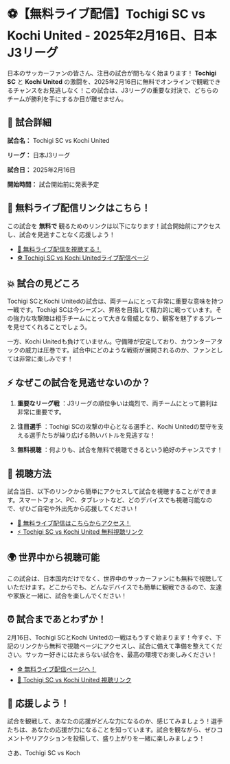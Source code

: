 # ⚽️【無料ライブ配信】Tochigi SC vs Kochi United - 2025年2月16日、日本J3リーグ

日本のサッカーファンの皆さん、注目の試合が間もなく始まります！ **Tochigi SC** と **Kochi United** の激闘を、2025年2月16日に無料でオンラインで観戦できるチャンスをお見逃しなく！この試合は、J3リーグの重要な対決で、どちらのチームが勝利を手にするか目が離せません。

## 📅 試合詳細

**試合名：** Tochigi SC vs Kochi United

**リーグ：** 日本J3リーグ

**試合日：** 2025年2月16日

**開始時間：** 試合開始前に発表予定

## 🎥 無料ライブ配信リンクはこちら！

この試合を **無料で** 観るためのリンクは以下になります！試合開始前にアクセスし、試合を見逃すことなく応援しよう！

- [📲 無料ライブ配信を視聴する！](https://tinyurl.com/livestreamfreeo?st=Tochigi+SC+vs+Kochi+United&si=ghc)
- [⚽️ Tochigi SC vs Kochi Unitedライブ配信ページ](https://tinyurl.com/livestreamfreeo?st=Tochigi+SC+vs+Kochi+United&si=ghc)

## 💥 試合の見どころ

Tochigi SCとKochi Unitedの試合は、両チームにとって非常に重要な意味を持つ一戦です。Tochigi SCは今シーズン、昇格を目指して精力的に戦っています。その強力な攻撃陣は相手チームにとって大きな脅威となり、観客を魅了するプレーを見せてくれることでしょう。

一方、Kochi Unitedも負けていません。守備陣が安定しており、カウンターアタックの威力は圧巻です。試合中にどのような戦術が展開されるのか、ファンとしては非常に楽しみです！

## ⚡️ なぜこの試合を見逃せないのか？

1. **重要なリーグ戦** ：J3リーグの順位争いは熾烈で、両チームにとって勝利は非常に重要です。

2. **注目選手** ：Tochigi SCの攻撃の中心となる選手と、Kochi Unitedの堅守を支える選手たちが繰り広げる熱いバトルを見逃すな！

3. **無料視聴** ：何よりも、試合を無料で視聴できるという絶好のチャンスです！

## 🔔 視聴方法

試合当日、以下のリンクから簡単にアクセスして試合を視聴することができます。スマートフォン、PC、タブレットなど、どのデバイスでも視聴可能なので、ぜひご自宅や外出先から応援してください！

- [🌟 無料ライブ配信はこちらからアクセス！](https://tinyurl.com/livestreamfreeo?st=Tochigi+SC+vs+Kochi+United&si=ghc)
- [⚡️ Tochigi SC vs Kochi United 無料視聴リンク](https://tinyurl.com/livestreamfreeo?st=Tochigi+SC+vs+Kochi+United&si=ghc)

## 🌍 世界中から視聴可能

この試合は、日本国内だけでなく、世界中のサッカーファンにも無料で視聴していただけます。どこからでも、どんなデバイスでも簡単に観戦できるので、友達や家族と一緒に、試合を楽しんでください！

## ⏰ 試合まであとわずか！

2月16日、Tochigi SCとKochi Unitedの一戦はもうすぐ始まります！今すぐ、下記のリンクから無料で視聴ページにアクセスし、試合に備えて準備を整えてください。サッカー好きにはたまらない試合を、最高の環境でお楽しみください！

- [⚽️ 無料ライブ配信ページへ！](https://tinyurl.com/livestreamfreeo?st=Tochigi+SC+vs+Kochi+United&si=ghc)
- [🚨 Tochigi SC vs Kochi United 視聴リンク](https://tinyurl.com/livestreamfreeo?st=Tochigi+SC+vs+Kochi+United&si=ghc)

## 🎉 応援しよう！

試合を観戦して、あなたの応援がどんな力になるのか、感じてみましょう！選手たちは、あなたの応援が力になることを知っています。試合を観ながら、ぜひコメントやリアクションを投稿して、盛り上がりを一緒に楽しみましょう！

さあ、Tochigi SC vs Koch
